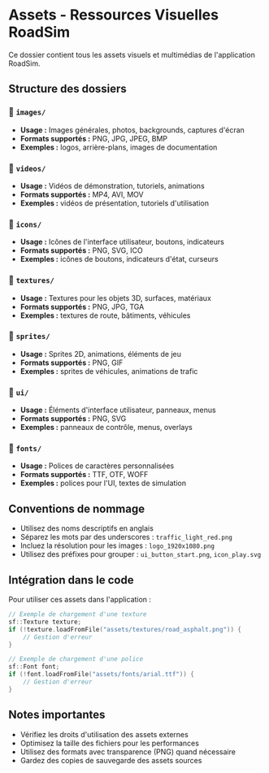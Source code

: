 # Assets - Ressources Visuelles RoadSim

Ce dossier contient tous les assets visuels et multimédias de l'application RoadSim.

## Structure des dossiers

### 📁 `images/`
- **Usage :** Images générales, photos, backgrounds, captures d'écran
- **Formats supportés :** PNG, JPG, JPEG, BMP
- **Exemples :** logos, arrière-plans, images de documentation

### 📁 `videos/`
- **Usage :** Vidéos de démonstration, tutoriels, animations
- **Formats supportés :** MP4, AVI, MOV
- **Exemples :** vidéos de présentation, tutoriels d'utilisation

### 📁 `icons/`
- **Usage :** Icônes de l'interface utilisateur, boutons, indicateurs
- **Formats supportés :** PNG, SVG, ICO
- **Exemples :** icônes de boutons, indicateurs d'état, curseurs

### 📁 `textures/`
- **Usage :** Textures pour les objets 3D, surfaces, matériaux
- **Formats supportés :** PNG, JPG, TGA
- **Exemples :** textures de route, bâtiments, véhicules

### 📁 `sprites/`
- **Usage :** Sprites 2D, animations, éléments de jeu
- **Formats supportés :** PNG, GIF
- **Exemples :** sprites de véhicules, animations de trafic

### 📁 `ui/`
- **Usage :** Éléments d'interface utilisateur, panneaux, menus
- **Formats supportés :** PNG, SVG
- **Exemples :** panneaux de contrôle, menus, overlays

### 📁 `fonts/`
- **Usage :** Polices de caractères personnalisées
- **Formats supportés :** TTF, OTF, WOFF
- **Exemples :** polices pour l'UI, textes de simulation

## Conventions de nommage

- Utilisez des noms descriptifs en anglais
- Séparez les mots par des underscores : `traffic_light_red.png`
- Incluez la résolution pour les images : `logo_1920x1080.png`
- Utilisez des préfixes pour grouper : `ui_button_start.png`, `icon_play.svg`

## Intégration dans le code

Pour utiliser ces assets dans l'application :

```cpp
// Exemple de chargement d'une texture
sf::Texture texture;
if (!texture.loadFromFile("assets/textures/road_asphalt.png")) {
    // Gestion d'erreur
}

// Exemple de chargement d'une police
sf::Font font;
if (!font.loadFromFile("assets/fonts/arial.ttf")) {
    // Gestion d'erreur
}
```

## Notes importantes

- Vérifiez les droits d'utilisation des assets externes
- Optimisez la taille des fichiers pour les performances
- Utilisez des formats avec transparence (PNG) quand nécessaire
- Gardez des copies de sauvegarde des assets sources